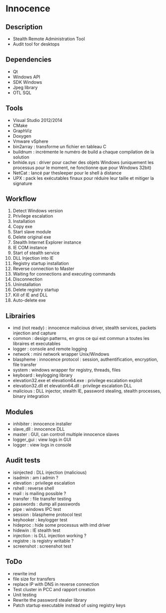 # Innocence

## Description

* Stealth Remote Administration Tool
* Audit tool for desktops

## Dependencies

* Qt
* Windows API
* SDK Windows
* Jpeg library
* OTL SQL

## Tools

* Visual Studio 2012/2014
* CMake
* GraphViz
* Doxygen
* Vmware vSphere
* bin2array : transforme un fichier en tableau C
* buildnum : incrémente le numéro de build a chaque compilation de la solution
* bnhide.sys : driver pour cacher des objets Windows (uniquement les processus pour le moment, ne fonctionne que pour Windows 32bit)
* NetCat : lancé par thesleeper pour le shell à distance
* UPX : pack les exécutables finaux pour réduire leur taille et mitiger la signature

## Workflow

1. Detect Windows version
2. Privilege escalation
3. Installation
4. Copy exe
5. Start slave module
6. Delete original exe
7. Stealth Internet Explorer instance
8. IE COM instance
9. Start of stealth service
10. DLL Injection into IE
11. Registry startup installation
12. Reverse connection to Master
13. Waiting for connections and executing commands
14. Disconnection
15. Uninstallation
16. Delete registry startup
17. Kill of IE and DLL
18. Auto-delete exe

## Librairies

* imd (not ready) : innocence malicious driver, stealth services, packets injection and capture
* common : design patterns, en gros ce qui est commun a toutes les libraires et executables
* logger : console and remote logging
* network : mini network wrapper Unix/Windows
* blaspheme : innocence protocol : session, authentification, encryption, file transfer
* system : windows wrapper for registry, threads, files
* keyboard : keylogging library
* elevation32.exe et elevation64.exe : privilege escalation exploit
* elevation32.dll et elevation64.dll : privilege escalation DLL
* malicious : DLL injector, stealth IE, password stealing, stealth processes, binary integration

## Modules

* inhibiter : innocence installer
* slave_dll : innocence DLL
* master : GUI, can controll multiple innocence slaves
* logger_gui : view logs in GUI
* logger : view logs in console

## Audit tests

* isinjected : DLL injection (malicious)
* isadmin : am i admin ?
* elevation : privilege escalation
* rshell : reverse shell
* mail : is mailing possible ?
* transfer : file transfer testing
* passwords : dump all passwords
* pipe : windows IPC test
* session : blaspheme protocol test
* keyhooker : keylogger test
* hideproc : hide some processus with imd driver
* hidewin : IE stealth test
* injection : is DLL injection working ?
* registre : is registry writable ?
* screenshot : screenshot test

## ToDo

* rewrite imd
* file size for transfers
* replace IP with DNS in reverse connection
* Test cluster in PCC and rapport creation
* Unit testing
* Rewrite the password stealer library
* Patch startup executable instead of using registry keys


